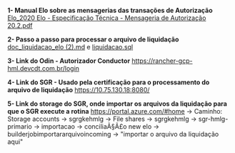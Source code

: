 **1- Manual Elo sobre as mensagerias das transações de Autorização**
[Elo_2020 Elo - Especificação Técnica - Mensageria de Autorização 20.2.pdf](/.attachments/Elo_2020%20Elo%20-%20Especificação%20Técnica%20-%20Mensageria%20de%20Autorização%2020.2-527739d2-b326-4e47-bbf3-e299a4e51f3c.pdf)

**2- Passo a passo para processar o arquivo de liquidação**
[doc_liquidacao_elo (2).md](/.attachments/doc_liquidacao_elo%20(2)-698ebaa2-4518-4cfa-bfa1-c61fe514850d.md)
e
[liquidacao.sql](/.attachments/liquidacao-4a96f302-9905-4996-aabb-6fe8471a138b.sql)

**3- Link do Odin - Autorizador Conductor**
https://rancher-gcp-hml.devcdt.com.br/login

**4- Link do SGR - Usado pela certificação para o processamento do arquivo de liquidação**
https://10.75.130.18:8080/

**5- Link do storage do SGR, onde importar os arquivos da liquidação para que o SGR execute a rotina**
https://portal.azure.com/#home
-> Caminho: Storage accounts -> sgrgkehmlg -> File shares -> sgrgkehmlg -> sgr-hmlg-primario -> importacao -> conciliaÃ§Ã£o new elo -> builderjobimportararquivoincoming -> "importar o arquivo da liquidação aqui"